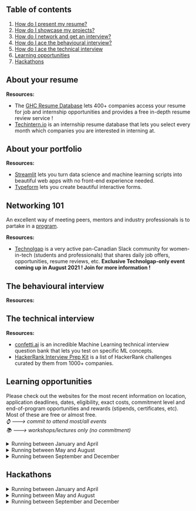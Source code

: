 ## Table of contents
1. [How do I present my resume?](https://github.com/nadiaenh/cheatsheet/blob/main/career%20and%20personal%20development.md#about-your-resume)
2. [How do I showcase my projects?](https://github.com/nadiaenh/cheatsheet/blob/main/career%20and%20personal%20development.md#about-your-portfolio)
3. [How do I network and get an interview?](https://github.com/nadiaenh/cheatsheet/blob/main/career%20and%20personal%20development.md#networking-101)
4. [How do I ace the behavioural interview?](https://github.com/nadiaenh/cheatsheet/blob/main/career%20and%20personal%20development.md#the-behavioural-interview)
5. [How do I ace the technical interview](https://github.com/nadiaenh/cheatsheet/blob/main/career%20and%20personal%20development.md#the-technical-interview)
6. [Learning opportunities](https://github.com/nadiaenh/cheatsheet/blob/main/career%20and%20personal%20development.md#learning-opportunities)
7. [Hackathons](https://github.com/nadiaenh/cheatsheet/blob/main/career%20and%20personal%20development.md#hackathons)

## About your resume

**Resources:**  
* The [GHC Resume Database](https://ghc.anitab.org/attend/resume-database) lets 400+ companies access your resume for job and internship opportunities and provides a free in-depth resume review service !
* [Techintern.io](https://www.techintern.io/student) is an internship resume database that lets you select every month which companies you are interested in interning at.

## About your portfolio

**Resources:**  
* [Streamlit](https://streamlit.io/) lets you turn data science and machine learning scripts into beautiful web apps with no front-end experience needed.
* [Typeform](https://www.typeform.com/) lets you create beautiful interactive forms.

## Networking 101

An excellent way of meeting peers, mentors and industry professionals is to partake in a [program](https://github.com/nadiaenh/cheatsheet/blob/main/Getting%20a%20job.md#learning-opportunities). 

**Resources:**
* [Technolgap](https://tinyurl.com/join-technolgap) is a very active pan-Canadian Slack community for women-in-tech (students and professionals) that shares daily job offers, opportunities, resume reviews, etc. **Exclusive Technolgap-only event coming up in August 2021 ! Join for more information !**

## The behavioural interview

**Resources:**  

## The technical interview

**Resources:**  
* [confetti.ai](https://www.confetti.ai/) is an incredible Machine Learning technical interview question bank that lets you test on specific ML concepts. 
* [HackerRank Interview Prep Kit](https://www.hackerrank.com/interview/interview-preparation-kit) is a list of HackerRank challenges curated by them from 1000+ companies.  

## Learning opportunities
Please check out the websites for the most recent information on location, application deadlines, dates, eligibility, exact costs, commitment level and end-of-program opportunities and rewards (stipends, certificates, etc). Most of these are free or almost free.  
*:watch: ---> commit to attend most/all events  
:books: ---> workshops/lectures only (no commitment)*

<details>
  <summary> Running between January and April </summary>  
  
* [AI Launch Lab R&D Program](https://launchlab.ai/rd-program/) is a research and development program that has you working on a real-world (no like, actually) AI project under a mandator (a company, a PhD student, etc.) **Runs Jan-Mar, :watch:**

 </details>

<details>
  <summary> Running between May and August </summary>  
  
* [AI4Good Lab](https://www.ai4goodlab.com/) is a 7-week women-only introduction to machine learning and artificial intelligence program concluding in a 3-week team project that lets you make valuable connections and is an excellent springboard into the world of ML/AI. **Runs May-June, :watch:**
* [AI Launch Lab R&D Program](https://launchlab.ai/rd-program/) is a research and development program that has you working on a real-world (no like, actually) AI project under a mandator (a company, a PhD student, etc.) **Runs Jun-Aug, :watch:**
* [URx Talent Development Program](https://onereq.com/urx/talent-development-program/) is a series of workshops designed to help you start your career in tech. **Runs Jun-Aug, :books:**
* [IVADO's Problem Solving Workshop](http://crm.umontreal.ca/probindustrielsEn2021/) is a 4-day workshop to solve real-world problems for large corporations. **Runs Aug 23-27th 2021, :watch:**
  
</details>

<details>
  <summary> Running between September and December </summary>  
  
* [DS4A/Women](https://www.correlation-one.com/data-science-for-all-women) is a virtual 7-week Data Science program for women that teaches you real-world data analysis skills  concluding with a team project, and lets you network and be matched with a mentor. **Runs Sep-Oct, :watch:**
* [AI Launch Lab R&D Program](https://launchlab.ai/rd-program/) is a research and development program that has you working on a real-world (no like, actually) AI project under a mandator (a company, a PhD student, etc.) **Runs Sep-Nov, :watch:**
  
</details>

## Hackathons

<details>
  <summary> Running between January and April </summary>  

</details>
 
<details>
  <summary> Running between May and August </summary>  

* [TechNova](https://www.itstechnova.org/) is UWaterloo's first global women-in-tech hackathon, featuring a 3-day workshop period followed by the 36-hour hackathon and concluding with a 5-day networking period. **Applications close July 12th, runs Aug 24-29th 2021**

</details>

<details>
  <summary> Running between September and December </summary>  

</details>
